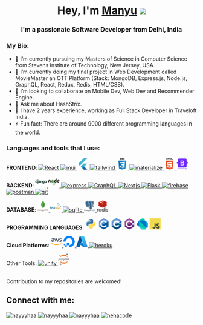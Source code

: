 <h1 align="center">Hey, I'm <a href="https://github.com/ManyuDhyani">Manyu</a> <img src="https://media.giphy.com/media/hvRJCLFzcasrR4ia7z/giphy.gif" width="35px"></h1>

<!--
**ManyuDhyani/ManyuDhyani** is a ✨ _special_ ✨ repository because its `README.md` (this file) appears on your GitHub profile.
<p align="left"> <a href="https://www.linkedin.com/in/manyu-dhyani-b3039217a/" target="blank"><img src="" alt="manyudhyani" /></a> </p>
-->

<h3 align="center">I'm a passionate Software Developer from Delhi, India</h3>

<h3 align="left">My Bio:</h3>

- 🔭 I’m currently pursuing my Masters of Science in Computer Science from Stevens Institute of Technology, New Jersey, USA.
- 🌱 I’m currently doing my final project in Web Development called MovieMaster an OTT Platform (Stack: MongoDB, Express.js, Node.js, GraphQL, React, Redux, Redis, HTML/CSS).
- 👯 I’m looking to collaborate on Mobile Dev, Web Dev and Recommender Engine.
- 💬 Ask me about HashStrix.
- 💼 I have 2 years experience, working as Full Stack Developer in Traveloft India.
- ⚡ Fun fact: There are around 9000 different programming languages in the world.

<h3 align="left">Languages and tools that I use:</h3>

**FRONTEND**: <a href="https://react.dev/" target="_blank"> <img src="https://upload.wikimedia.org/wikipedia/commons/a/a7/React-icon.svg" alt="React" width="30" height="30"/> 
   <a href="https://mui.com/" target="_blank"> <img src="https://v4.material-ui.com/static/logo.png" alt="mui" width="30" height="30"/> 
<a href="https://flutter.dev/?gclid=Cj0KCQiA0eOPBhCGARIsAFIwTs74hg3jDMN6RACWOl1MIW-dWkPJfq8frRSxroSk8d-N45ePY1_BRlQaAjbbEALw_wcB&gclsrc=aw.ds" target="_blank"> <img src="https://github.com/devicons/devicon/blob/master/icons/flutter/flutter-original.svg" alt="flutter" width="30" height="30"/> 
<a href="https://tailwindcss.com/" target="_blank"> <img src="https://www.vectorlogo.zone/logos/tailwindcss/tailwindcss-icon.svg" alt="tailwind" width="30" height="30"/> </a>
  <a href="https://www.w3schools.com/css/" target="_blank"> <img src="https://raw.githubusercontent.com/devicons/devicon/master/icons/css3/css3-original-wordmark.svg" alt="css3" width="30" height="30"/> </a> 
<a href="https://materializecss.com/" target="_blank"> <img src="https://raw.githubusercontent.com/prplx/svg-logos/5585531d45d294869c4eaab4d7cf2e9c167710a9/svg/materialize.svg" alt="materialize" width="30" height="30"/> </a> 
<a href="https://www.w3.org/html/" target="_blank"> <img src="https://raw.githubusercontent.com/devicons/devicon/master/icons/html5/html5-original-wordmark.svg" alt="html5" width="30" height="30"/> </a>
 <a href="https://getbootstrap.com" target="_blank"> <img src="https://raw.githubusercontent.com/devicons/devicon/master/icons/bootstrap/bootstrap-plain-wordmark.svg" alt="bootstrap" width="30" height="30"/> </a> 

**BACKEND**:   <a href="https://www.djangoproject.com/" target="_blank"> <img src="https://raw.githubusercontent.com/devicons/devicon/1119b9f84c0290e0f0b38982099a2bd027a48bf1/icons/django/django-plain-wordmark.svg" alt="django" width="30" height="30"/> </a> 
 <a href="https://nodejs.org" target="_blank"> <img src="https://raw.githubusercontent.com/devicons/devicon/master/icons/nodejs/nodejs-original-wordmark.svg" alt="nodejs" width="30" height="30"/> </a>
 <a href="https://expressjs.com" target="_blank"> <img src="https://upload.wikimedia.org/wikipedia/en/thumb/7/7e/Express_Clothing_Logo.SVG/1280px-Express_Clothing_Logo.SVG.png" alt="express" width="auto" height="30"/> </a> 
   <a href="https://graphql.org/" target="_blank"> <img src="https://upload.wikimedia.org/wikipedia/commons/1/17/GraphQL_Logo.svg" alt="GraphQL" width="auto" height="30"/> </a> 
     <a href="https://nextjs.org/" target="_blank"> <img src="https://cdn.thenewstack.io/media/2021/11/d74beaeb-next-js.png" alt="Nextjs" width="auto" height="30"/> </a> 
       <a href="https://flask.palletsprojects.com/en/2.2.x/" target="_blank"> <img src="https://qph.cf2.quoracdn.net/main-qimg-d06e73bbb0a75dd313f6919b6144d02d" alt="Flask" width="auto" height="30"/> </a> 
  <a href="https://firebase.google.com/" target="_blank"> <img src="https://www.vectorlogo.zone/logos/firebase/firebase-icon.svg" alt="firebase" width="30" height="30"/> </a> <a href="https://postman.com" target="_blank"> <img src="https://www.vectorlogo.zone/logos/getpostman/getpostman-icon.svg" alt="postman" width="30" height="30"/> </a> <a href="https://git-scm.com/" target="_blank"> <img src="https://www.vectorlogo.zone/logos/git-scm/git-scm-icon.svg" alt="git" width="30" height="30"/> </a> 

**DATABASE**: <a href="https://www.mongodb.com/" target="_blank"> <img src="https://raw.githubusercontent.com/devicons/devicon/master/icons/mongodb/mongodb-original-wordmark.svg" alt="mongodb" width="30" height="30"/> </a> <a href="https://www.mysql.com/" target="_blank"> <img src="https://raw.githubusercontent.com/devicons/devicon/master/icons/mysql/mysql-original-wordmark.svg" alt="mysql" width="30" height="30"/> </a><a href="https://www.sqlite.org/" target="_blank"> <img src="https://www.vectorlogo.zone/logos/sqlite/sqlite-icon.svg" alt="sqlite" width="30" height="30"/> </a> <a href="https://www.postgresql.org" target="_blank"> <img src="https://raw.githubusercontent.com/devicons/devicon/master/icons/postgresql/postgresql-original-wordmark.svg" alt="postgresql" width="30" height="30"/> </a> </a> <a href="https://redis.io/" target="_blank"> <img src="https://github.com/devicons/devicon/blob/master/icons/redis/redis-original-wordmark.svg" alt="redis" width="30" height="30"/> </a>

**PROGRAMMING LANGUAGES**: <a href="https://www.python.org" target="_blank"> <img src="https://raw.githubusercontent.com/devicons/devicon/master/icons/python/python-original.svg" alt="python" width="30" height="30"/> 
</a> <a href="https://www.cprogramming.com/" target="_blank"> <img src="https://raw.githubusercontent.com/devicons/devicon/master/icons/c/c-original.svg" alt="c" width="30" height="30"/> </a>
<a href="https://www.w3schools.com/cpp/" target="_blank"> <img src="https://raw.githubusercontent.com/devicons/devicon/master/icons/cplusplus/cplusplus-original.svg" alt="cplusplus" width="30" height="30"/> </a>
<a href="https://docs.microsoft.com/en-us/dotnet/csharp/" target="_blank"> <img src="https://github.com/devicons/devicon/blob/master/icons/csharp/csharp-original.svg" alt="C#" width="30" height="30"/> </a> 
<a href="https://dart.dev/" target="_blank"> <img src="https://github.com/devicons/devicon/blob/master/icons/dart/dart-original.svg" alt="Dart" width="30" height="30"/> </a>
<a href="https://developer.mozilla.org/en-US/docs/Web/JavaScript" target="_blank"> <img src="https://raw.githubusercontent.com/devicons/devicon/master/icons/javascript/javascript-original.svg" alt="javascript" width="30" height="30"/> </a>

**Cloud Platforms**:
<a href="" target="_blank"> <img src="https://github.com/devicons/devicon/blob/master/icons/amazonwebservices/amazonwebservices-original-wordmark.svg" alt="AWS" width="30" height="30"/> </a>
<a href="https://www.digitalocean.com/try/developer-brand?utm_campaign=apac_brand_kw_en_cpc&utm_adgroup=digitalocean_exact_exact&_keyword=digitalocean&_device=c&_adposition=&utm_content=conversion&utm_medium=cpc&utm_source=google&gclid=Cj0KCQiA9OiPBhCOARIsAI0y71B5OVBR9fMXqlFW-fCP361o6S8XxjJlRzUGNRH2oDRBb90NyEVSv80aAkilEALw_wcB" target="_blank"> <img src="https://github.com/devicons/devicon/blob/master/icons/digitalocean/digitalocean-original.svg" alt="digitalOcean" width="30" height="30"/> </a>
<a href="https://azure.microsoft.com/en-in/" target="_blank"> <img src="https://github.com/devicons/devicon/blob/master/icons/azure/azure-original.svg" alt="digitalOcean" width="30" height="30"/> </a>
<a href="https://heroku.com" target="_blank"> <img src="https://www.vectorlogo.zone/logos/heroku/heroku-icon.svg" alt="heroku" width="30" height="30"/> </a>

Other Tools: <a href="https://unity.com/" target="_blank"> <img src="https://ih1.redbubble.net/image.2494621821.4213/st,small,507x507-pad,600x600,f8f8f8.jpg" alt="unity" width="30" height="30"/> </a>
<a href="https://jupyter.org/" target="_blank"> <img src="https://github.com/devicons/devicon/blob/master/icons/jupyter/jupyter-original-wordmark.svg" alt="jupyter" width="30" height="30"/> </a>

<br />
Contribution to my repositories are welcomed!

<!--
?username=anuraghazra&hide=javascript,html

[![Readme Card](https://github-readme-stats.vercel.app/api/pin/?username=anuraghazra&repo=github-readme-stats)

![willianrod's wakatime stats](https://github-readme-stats.vercel.app/api/wakatime?username=willianrod)

<a target="_blank" href="https://github-readme-medium-recent-article.vercel.app/medium/@khuyentran1476/0"><img src="https://github-readme-medium-recent-article.vercel.app/medium/@khuyentran1476/0" alt="Recent Article 0">-->
## Connect with me:
<!-- <a href="https://codepen.io/nayyyhaa" target="blank"><img align="center" src="https://raw.githubusercontent.com/rahuldkjain/github-profile-readme-generator/master/src/images/icons/Social/codepen.svg" alt="nayyyhaa" height="30" width="30" /></a> -->
<a href="mailto:manyudhyani@gmail.com" target="blank"><img align="center" src="https://cdn-icons-png.flaticon.com/512/281/281769.png" alt="nayyyhaa" height="30" width="30" /></a>
<a href="https://twitter.com/ManyuDh" target="blank"><img align="center" src="https://raw.githubusercontent.com/rahuldkjain/github-profile-readme-generator/master/src/images/icons/Social/twitter.svg" alt="nayyyhaa" height="30" width="30" /></a>
<a href="https://www.linkedin.com/in/manyu-dhyani-b3039217a/" target="blank"><img align="center" src="https://raw.githubusercontent.com/rahuldkjain/github-profile-readme-generator/master/src/images/icons/Social/linked-in-alt.svg" alt="nayyyhaa" height="30" width="30" /></a>
<a href="https://www.instagram.com/hashstrix/" target="blank"><img align="center" src="https://raw.githubusercontent.com/rahuldkjain/github-profile-readme-generator/master/src/images/icons/Social/instagram.svg" alt="nehacode" height="30" width="30" /></a>
</p>
